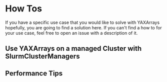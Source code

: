# How Tos

If you have a specific use case that you would like to solve with YAXArrays hopefully, you are going to find a solution here. If you can't find a how to for your use case, feel free to open an issue with a description of it. 

## Use YAXArrays on a managed Cluster with SlurmClusterManagers

## Performance Tips

